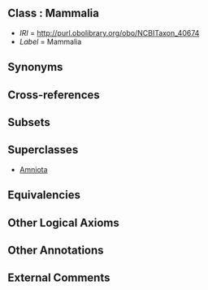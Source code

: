 
## Class : Mammalia

 * *IRI* = http://purl.obolibrary.org/obo/NCBITaxon_40674
 * *Label* = Mammalia

## Synonyms


## Cross-references


## Subsets


## Superclasses

 * [Amniota](../../NCBITaxon/24/NCBITaxon_32524.md)

## Equivalencies


## Other Logical Axioms


## Other Annotations


## External Comments

